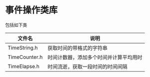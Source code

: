 # 事件操作类库

包括如下类

文件名|说明
----|----
TimeString.h|获取时间的带格式的字符串
TimeCounter.h|时间计数器，添加多个时间并计算平均用时
TimeElapse.h|时间流逝，获取一段时间的时间间隔

